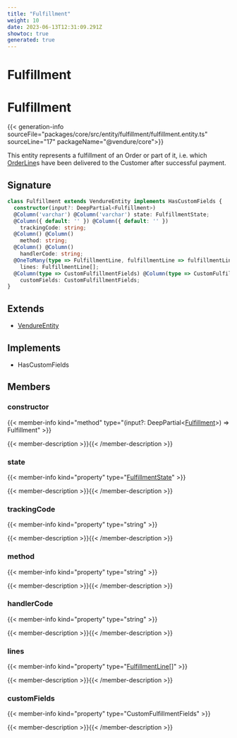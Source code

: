 ```yaml
---
title: "Fulfillment"
weight: 10
date: 2023-06-13T12:31:09.291Z
showtoc: true
generated: true
---
```

<!-- This file was generated from the Vendure source. Do not modify. Instead, re-run the "docs:build" script -->

# Fulfillment
<div class="symbol">


# Fulfillment

{{< generation-info sourceFile="packages/core/src/entity/fulfillment/fulfillment.entity.ts" sourceLine="17" packageName="@vendure/core">}}

This entity represents a fulfillment of an Order or part of it, i.e. which <a href='/typescript-api/entities/order-line#orderline'>OrderLine</a>s have been
delivered to the Customer after successful payment.

## Signature

```TypeScript
class Fulfillment extends VendureEntity implements HasCustomFields {
  constructor(input?: DeepPartial<Fulfillment>)
  @Column('varchar') @Column('varchar') state: FulfillmentState;
  @Column({ default: '' }) @Column({ default: '' })
    trackingCode: string;
  @Column() @Column()
    method: string;
  @Column() @Column()
    handlerCode: string;
  @OneToMany(type => FulfillmentLine, fulfillmentLine => fulfillmentLine.fulfillment) @OneToMany(type => FulfillmentLine, fulfillmentLine => fulfillmentLine.fulfillment)
    lines: FulfillmentLine[];
  @Column(type => CustomFulfillmentFields) @Column(type => CustomFulfillmentFields)
    customFields: CustomFulfillmentFields;
}
```
## Extends

 * <a href='/typescript-api/entities/vendure-entity#vendureentity'>VendureEntity</a>


## Implements

 * HasCustomFields


## Members

### constructor

{{< member-info kind="method" type="(input?: DeepPartial&#60;<a href='/typescript-api/entities/fulfillment#fulfillment'>Fulfillment</a>&#62;) => Fulfillment"  >}}

{{< member-description >}}{{< /member-description >}}

### state

{{< member-info kind="property" type="<a href='/typescript-api/fulfillment/fulfillment-state#fulfillmentstate'>FulfillmentState</a>"  >}}

{{< member-description >}}{{< /member-description >}}

### trackingCode

{{< member-info kind="property" type="string"  >}}

{{< member-description >}}{{< /member-description >}}

### method

{{< member-info kind="property" type="string"  >}}

{{< member-description >}}{{< /member-description >}}

### handlerCode

{{< member-info kind="property" type="string"  >}}

{{< member-description >}}{{< /member-description >}}

### lines

{{< member-info kind="property" type="<a href='/typescript-api/entities/order-line-reference#fulfillmentline'>FulfillmentLine</a>[]"  >}}

{{< member-description >}}{{< /member-description >}}

### customFields

{{< member-info kind="property" type="CustomFulfillmentFields"  >}}

{{< member-description >}}{{< /member-description >}}


</div>
